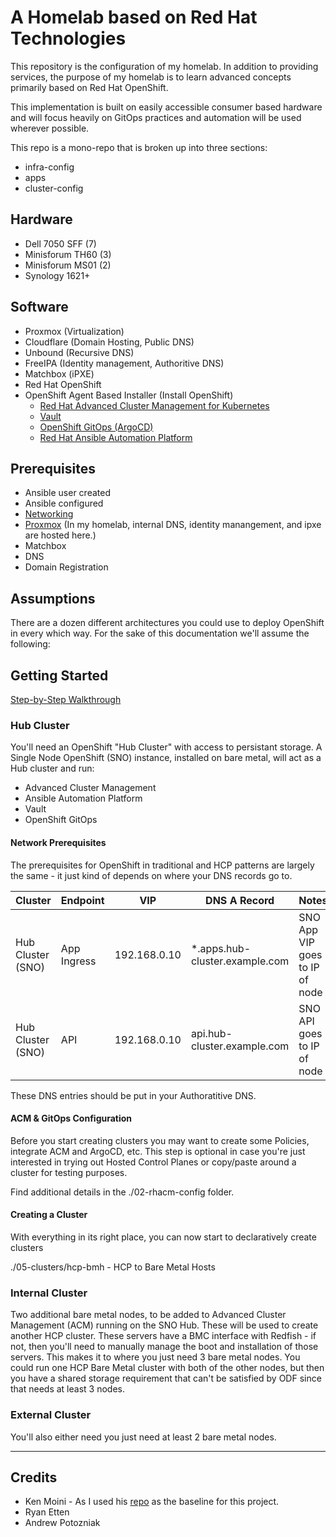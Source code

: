 # A Homelab based on Red Hat Technologies

This repository is the configuration of my homelab. In addition to providing services, the purpose of my homelab is to learn advanced concepts primarily based on Red Hat OpenShift.

This implementation is built on easily accessible consumer based hardware and will focus heavily on GitOps practices and automation will be used wherever possible.

This repo is a mono-repo that is broken up into three sections:

- infra-config
- apps
- cluster-config

## Hardware

- Dell 7050 SFF (7)
- Minisforum TH60 (3)
- Minisforum MS01 (2)
- Synology 1621+

## Software

- Proxmox (Virtualization)
- Cloudflare (Domain Hosting, Public DNS)
- Unbound (Recursive DNS)
- FreeIPA (Identity management, Authoritive DNS)
- Matchbox (iPXE)
- Red Hat OpenShift
- OpenShift Agent Based Installer (Install OpenShift)
  - [Red Hat Advanced Cluster Management for Kubernetes](https://www.redhat.com/en/technologies/management/advanced-cluster-management)
  - [Vault](https://www.hashicorp.com/en/products/vault)
  - [OpenShift GitOps (ArgoCD)](https://www.redhat.com/en/technologies/cloud-computing/openshift/gitops)
  - [Red Hat Ansible Automation Platform](https://www.redhat.com/en/technologies/management/ansible)

## Prerequisites

- Ansible user created
- Ansible configured
- [Networking](docs/networks.md)
- [Proxmox](docs/proxmox.md) (In my homelab, internal DNS, identity manangement, and ipxe are hosted here.)
- Matchbox
- DNS
- Domain Registration

## Assumptions

There are a dozen different architectures you could use to deploy OpenShift in every which way.
For the sake of this documentation we'll assume the following:

## Getting Started

[Step-by-Step Walkthrough](step-by-step.md)

### Hub Cluster

You'll need an OpenShift "Hub Cluster" with access to persistant storage.
A Single Node OpenShift (SNO) instance, installed on bare metal, will act as a Hub cluster and run:

- Advanced Cluster Management
- Ansible Automation Platform
- Vault
- OpenShift GitOps

#### Network Prerequisites

The prerequisites for OpenShift in traditional and HCP patterns are largely the same - it just kind of depends on where your DNS records go to.

| Cluster           | Endpoint    | VIP           | DNS A Record                      | Notes                           |
|------------------|-------------|---------------|-----------------------------------|----------------------------------|
| Hub Cluster (SNO) | App Ingress | 192.168.0.10 | *.apps.hub-cluster.example.com    | SNO App VIP goes to IP of node  |
| Hub Cluster (SNO) | API         | 192.168.0.10 | api.hub-cluster.example.com       | SNO API goes to IP of node      |

These DNS entries should be put in your Authoratitive DNS.

#### ACM & GitOps Configuration

Before you start creating clusters you may want to create some Policies, integrate ACM and ArgoCD, etc. This step is optional in case you're just interested in trying out Hosted Control Planes or copy/paste around a cluster for testing purposes.

Find additional details in the ./02-rhacm-config folder.

#### Creating a Cluster

With everything in its right place, you can now start to declaratively create clusters

./05-clusters/hcp-bmh - HCP to Bare Metal Hosts

### Internal Cluster

Two additional bare metal nodes, to be added to Advanced Cluster Management (ACM) running on the SNO Hub. These will be used to create another HCP cluster.
These servers have a BMC interface with Redfish - if not, then you'll need to manually manage the boot and installation of those servers.
This makes it to where you just need 3 bare metal nodes. You could run one HCP Bare Metal cluster with both of the other nodes, but then you have a shared storage requirement that can't be satisfied by ODF since that needs at least 3 nodes.

### External Cluster

You'll also either need you just need at least 2 bare metal nodes.

---

## Credits

- Ken Moini - As I used his [repo](https://github.com/kenmoini/ztp-for-you-and-me) as the baseline for this project.
- Ryan Etten
- Andrew Potozniak
